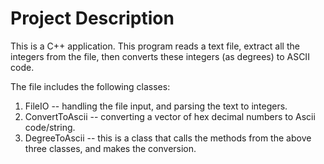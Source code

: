 # Project Description

This is a C++ application. This program reads a text file, extract all the integers from the file, then converts these integers (as degrees) to ASCII code.

The file includes the following classes:

1. FileIO -- handling the file input, and parsing the text to integers.
2. ConvertToAscii -- converting a vector of hex decimal numbers to Ascii code/string.
3. DegreeToAscii -- this is a class that calls the methods from the above three classes, and makes the conversion.
